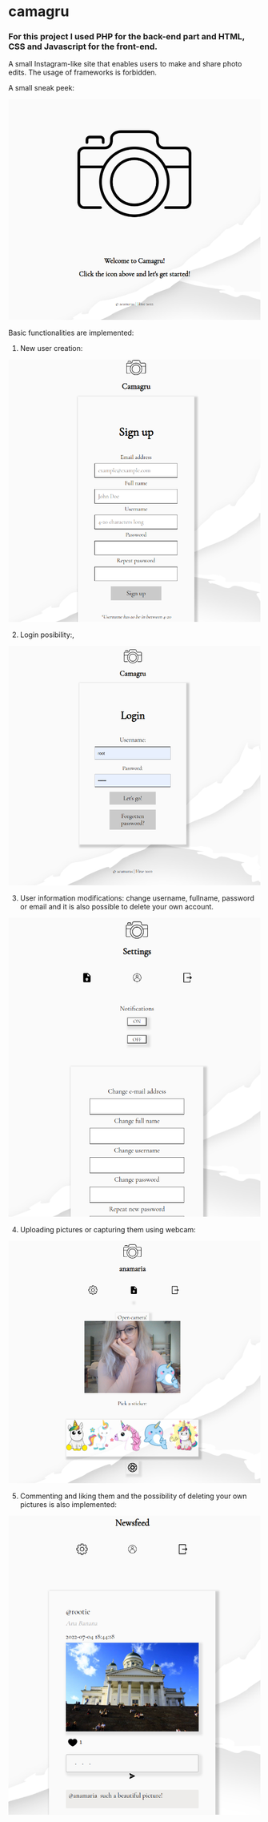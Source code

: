 # camagru

### For this project I used **PHP** for the back-end part and **HTML**, **CSS** and **Javascript** for the front-end.

A small Instagram-like site that enables users to make and share photo edits.
The usage of frameworks is forbidden.

A small sneak peek:

![This is an image](https://github.com/acamaras0/camagru/blob/main/screenshots/9.png)


Basic functionalities are implemented:
1. New user creation:

![This is an image](https://github.com/acamaras0/camagru/blob/main/screenshots/8.png)

2. Login posibility:,  

![This is an image](https://github.com/acamaras0/camagru/blob/main/screenshots/10.png)

3. User information modifications: change username, fullname, password or email and it is also possible to delete your own account.

![This is an image](https://github.com/acamaras0/camagru/blob/main/screenshots/7.png)

4. Uploading pictures or capturing them using webcam:

![This is an image](https://github.com/acamaras0/camagru/blob/main/screenshots/5.png)

5. Commenting and liking them and the possibility of deleting your own pictures is also implemented:

![This is an image](https://github.com/acamaras0/camagru/blob/main/screenshots/3.png)

